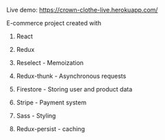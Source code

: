 Live demo: https://crown-clothe-live.herokuapp.com/

E-commerce project created with 
  1) React
  
  2) Redux
  
  3) Reselect - Memoization
  
  4) Redux-thunk - Asynchronous requests 
  
  5) Firestore - Storing user and product data
  
  6) Stripe - Payment system
  
  7) Sass - Styling
  
  8) Redux-persist - caching

